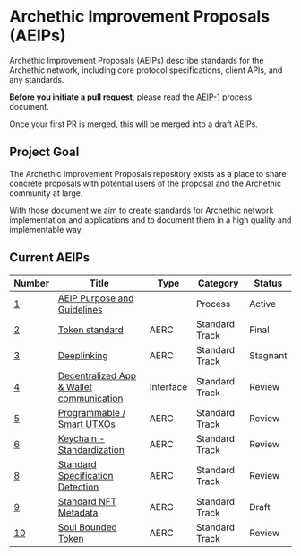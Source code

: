 # Archethic Improvement Proposals (AEIPs)

Archethic Improvement Proposals (AEIPs) describe standards for the Archethic network, including core protocol specifications, client APIs, and any standards.

**Before you initiate a pull request**, please read the [AEIP-1](AEIP-1.md) process document.

Once your first PR is merged, this will be merged into a draft AEIPs.

## Project Goal

The Archethic Improvement Proposals repository exists as a place to share concrete proposals with potential users of the proposal and the Archethic community at large.

With those document we aim to create standards for Archethic network implementation and applications and to document them in a high quality and implementable way.

## Current AEIPs

| Number                                                                | Title                                                                                                        | Type      | Category       | Status   |
| --------------------------------------------------------------------- | ------------------------------------------------------------------------------------------------------------ | --------- | -------------- | -------- |
| [1](https://github.com/archethic-foundation/aeip/blob/main/AEIP-1.md) | [AEIP Purpose and Guidelines](https://github.com/archethic-foundation/aeip/blob/main/AEIP-1.md)              |           | Process        | Active   |
| [2](https://github.com/archethic-foundation/aeip/blob/main/AEIP-2.md) | [Token standard](https://github.com/archethic-foundation/aeip/blob/main/AEIP-2.md)                           | AERC      | Standard Track | Final    |
| [3](https://github.com/archethic-foundation/aeip/blob/main/AEIP-3.md) | [Deeplinking](https://github.com/archethic-foundation/aeip/blob/main/AEIP-3.md)                              | AERC      | Standard Track | Stagnant |
| [4](https://github.com/archethic-foundation/aeip/blob/main/AEIP-4.md) | [Decentralized App & Wallet communication](https://github.com/archethic-foundation/aeip/blob/main/AEIP-4.md) | Interface | Standard Track | Review   |
| [5](https://github.com/archethic-foundation/aeip/blob/main/AEIP-5.md) | [Programmable / Smart UTXOs](https://github.com/archethic-foundation/aeip/blob/main/AEIP-5.md)               | AERC      | Standard Track | Review   |
| [6](https://github.com/archethic-foundation/aeip/blob/main/AEIP-6.md) | [Keychain - Standardization](https://github.com/archethic-foundation/aeip/blob/main/AEIP-6.md)               | AERC      | Standard Track | Review   |
| [8](https://github.com/archethic-foundation/aeip/blob/main/AEIP-8.md) | [Standard Specification Detection](https://github.com/archethic-foundation/aeip/blob/main/AEIP-8.md)         | AERC      | Standard Track | Review   |
| [9](https://github.com/archethic-foundation/aeip/blob/main/AEIP-9.md) | [Standard NFT Metadata](https://github.com/archethic-foundation/aeip/blob/main/AEIP-9.md)         | AERC      | Standard Track | Draft   |
| [10](https://github.com/archethic-foundation/aeip/blob/main/AEIP-19.md) | [Soul Bounded Token](https://github.com/archethic-foundation/aeip/blob/main/AEIP-10.md)                           | AERC      | Standard Track | Review    |
